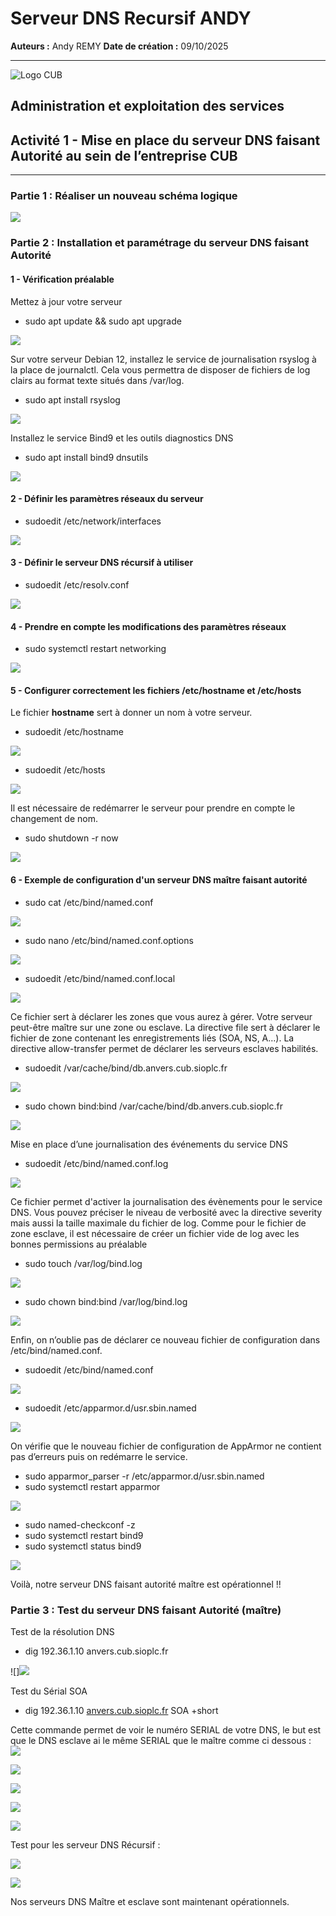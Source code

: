 # Serveur DNS Recursif ANDY

**Auteurs :** Andy REMY
**Date de création :** 09/10/2025

---

![Logo CUB](../../media/CUB.png)

## Administration et exploitation des services

## Activité 1 - Mise en place du serveur DNS faisant Autorité au sein de l’entreprise CUB

---

### Partie 1 : Réaliser un nouveau schéma logique

![](../../media/a1.png)

### Partie 2 : Installation et paramétrage du serveur DNS faisant Autorité

#### 1 - Vérification préalable

Mettez à jour votre serveur

- sudo apt update && sudo apt upgrade

![](../../media/a2.png)

Sur votre serveur Debian 12, installez le service de journalisation rsyslog à la place de journalctl. Cela vous permettra de disposer de fichiers de log clairs au format texte situés dans /var/log.

- sudo apt install rsyslog

![](../../media/a3.png)

Installez le service Bind9 et les outils diagnostics DNS

- sudo apt install bind9 dnsutils

![](../../media/a4.png)

#### 2 - Définir les paramètres réseaux du serveur

- sudoedit /etc/network/interfaces

![](../../media/a5.png)

#### 3 - Définir le serveur DNS récursif à utiliser

- sudoedit /etc/resolv.conf

![](../../media/a6.png)

#### 4 - Prendre en compte les modifications des paramètres réseaux

- sudo systemctl restart networking

![](../../media/a7.png)

#### 5 - Configurer correctement les fichiers /etc/hostname et /etc/hosts

Le fichier **hostname** sert à donner un nom à votre serveur.

- sudoedit /etc/hostname

![](../../media/a8.png)

- sudoedit /etc/hosts

![](../../media/a9.png)

Il est nécessaire de redémarrer le serveur pour prendre en compte le changement de nom.

- sudo shutdown \-r now

![](../../media/a10.png)

#### 6 - Exemple de configuration d'un serveur DNS maître faisant autorité

- sudo cat /etc/bind/named.conf

![](../../media/a11.png)

- sudo nano /etc/bind/named.conf.options

![](../../media/a12.png)

- sudoedit /etc/bind/named.conf.local

![](../../media/a13.png)

Ce fichier sert à déclarer les zones que vous aurez à gérer. Votre serveur peut-être maître sur une zone ou esclave. La directive file sert à déclarer le fichier de zone contenant les enregistrements liés (SOA, NS, A…). La directive allow-transfer permet de déclarer les serveurs esclaves habilités.

- sudoedit /var/cache/bind/db.anvers.cub.sioplc.fr

![](../../media/a14.png)

- sudo chown bind:bind /var/cache/bind/db.anvers.cub.sioplc.fr

![](../../media/a15.png)

Mise en place d’une journalisation des événements du service DNS

- sudoedit /etc/bind/named.conf.log

![](../../media/a16.png)

Ce fichier permet d'activer la journalisation des évènements pour le service DNS. Vous pouvez préciser le niveau de verbosité avec la directive severity mais aussi la taille maximale du fichier de log. Comme pour le fichier de zone esclave, il est nécessaire de créer un fichier vide de log avec les bonnes permissions au préalable

- sudo touch /var/log/bind.log

![](../../media/a17.png)

- sudo chown bind:bind /var/log/bind.log

![](../../media/a18.png)

Enfin, on n’oublie pas de déclarer ce nouveau fichier de configuration dans /etc/bind/named.conf.

- sudoedit /etc/bind/named.conf

![](../../media/a19.png)

- sudoedit /etc/apparmor.d/usr.sbin.named

![](../../media/a20.png)

On vérifie que le nouveau fichier de configuration de AppArmor ne contient pas d’erreurs puis on redémarre le service.

- sudo apparmor\_parser \-r /etc/apparmor.d/usr.sbin.named  
- sudo systemctl restart apparmor

![](../../media/a21.png)

- sudo named-checkconf \-z  
- sudo systemctl restart bind9  
- sudo systemctl status bind9

![](../../media/a22.png)

Voilà, notre serveur DNS faisant autorité maître est opérationnel \!\!

### Partie 3 : Test du serveur DNS faisant Autorité (maître)

Test de la résolution DNS

- dig 192.36.1.10 anvers.cub.sioplc.fr

![]![](../../media/a23.png)

Test du Sérial SOA

- dig 192.36.1.10 [anvers.cub.sioplc.fr](http://anvers.cub.sioplc.fr) SOA \+short

Cette commande permet de voir le numéro SERIAL de votre DNS, le but est que le DNS esclave ai le même SERIAL que le maître comme ci dessous :  
![](../../media/a24.png)

![](../../media/a25.png)

![](../../media/a26.png)

![](../../media/a27.png)

![](../../media/a28.png)

Test pour les serveur DNS Récursif :

![](../../media/a29.png)

![](../../media/a30.png)

Nos serveurs DNS Maître et esclave sont maintenant opérationnels.